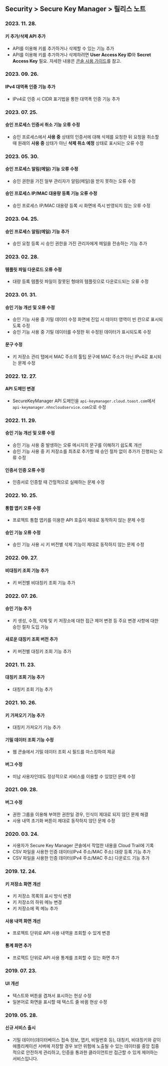 ## Security > Secure Key Manager > 릴리스 노트

### 2023. 11. 28.
#### 키 추가/삭제 API 추가
* API를 이용해 키를 추가하거나 삭제할 수 있는 기능 추가
* API를 이용해 키를 추가하거나 삭제하려면 **User Access Key ID**와 **Secret Access Key** 필요. 자세한 내용은 [콘솔 사용 가이드](https://docs.nhncloud.com/ko/Security/Secure%20Key%20Manager/ko/console-guide/#_15)를 참고.

### 2023. 09. 26.
#### IPv4 대역폭 인증 기능 추가
* IPv4로 인증 시 CIDR 표기법을 통한 대역폭 인증 기능 추가

### 2023. 07. 25.
#### 승인 프로세스 인증서 취소 기능 오류 수정
* 승인 프로세스에서 **사용 중** 상태의 인증서에 대해 삭제를 요청한 뒤 요청을 취소할 때 원래의 **사용 중** 상태가 아닌 **삭제 취소 예정** 상태로 표시되는 오류 수정

### 2023. 05. 30.
#### 승인 프로세스 알림(메일) 기능 오류 수정
* 승인 권한을 가진 일부 관리자가 알림(메일)을 받지 못하는 오류 수정
#### 승인 프로세스 IP/MAC 대용량 등록 기능 오류 수정
* 승인 프로세스 IP/MAC 대용량 등록 시 화면에 즉시 반영되지 않는 오류 수정

### 2023. 04. 25.
#### 승인 프로세스 알림(메일) 기능 추가
* 승인 요청 등록 시 승인 권한을 가진 관리자에게 메일을 전송하는 기능 추가

### 2023. 02. 28.
#### 템플릿 파일 다운로드 오류 수정
* 대량 등록 템플릿 파일이 잘못된 형태의 템플릿으로 다운로드되는 오류 수정

### 2023. 01. 31.
#### 승인 기능 개선 및 오류 수정
* 승인 기능 사용 중 기밀 데이터 수정 화면에 진입 시 데이터 영역이 빈 칸으로 표시되도록 수정
* 승인 기능 사용 중 기밀 데이터를 수정한 뒤 수정된 데이터가 표시되도록 수정

#### 문구 수정
* 키 저장소 관리 탭에서 MAC 주소의 툴팁 문구에 MAC 주소가 아닌 IPv4로 표시되는 문제 수정

### 2022. 12. 27.
#### API 도메인 변경
* SecureKeyManager API 도메인을 `api-keymanager.cloud.toast.com`에서 `api-keymanager.nhncloudservice.com`으로 수정

### 2022. 11. 29.
#### 승인 기능 개선 및 오류 수정
* 승인 기능 사용 중 발생하는 오류 메시지의 문구를 이해하기 쉽도록 개선
* 승인 기능 사용 중 키 저장소를 최초로 추가할 때 승인 절차 없이 추가가 진행되는 오류 수정
#### 인증서 인증 오류 수정
* 인증서로 인증할 때 간헐적으로 실패하는 문제 수정

### 2022. 10. 25.
#### 통합 앱키 오류 수정
* 프로젝트 통합 앱키를 이용한 API 호출이 제대로 동작하지 않는 문제 수정
#### 승인 기능 오류 수정
* 승인 기능 사용 시 키 버전별 삭제 기능이 제대로 동작하지 않는 문제 수정

### 2022. 09. 27.
#### 비대칭키 조회 기능 추가
* 키 버전별 비대칭키 조회 기능 추가

### 2022. 07. 26.
#### 승인 기능 추가
* 키 생성, 수정, 삭제 및 키 저장소에 대한 접근 제어 변경 등 주요 변경 사항에 대한 승인 절차 도입 가능
#### 새로운 대칭키 조회 버전 추가
* 키 버전별 대칭키 조회 기능 추가

### 2021. 11. 23.
#### 대칭키 조회 기능 추가
* 대칭키 조회 기능 추가

### 2021. 10. 26.
#### 키 가져오기 기능 추가
* 대칭키 가져오기 기능 추가
#### 기밀 데이터 조회 기능 수정
* 웹 콘솔에서 기밀 데이터 조회 시 필드를 마스킹하여 제공
#### 버그 수정
* 미납 사용자인데도 정상적으로 서비스를 이용할 수 있었던 문제 수정

### 2021. 09. 28.
#### 버그 수정
* 권한 그룹을 이용해 부여한 권한일 경우, 인식이 제대로 되지 않던 문제 해결
* 사용 내역 초기화 버튼이 제대로 동작하지 않던 문제 수정

### 2020. 03. 24.
* 사용자가 Secure Key Manager 콘솔에서 작업한 내용을 Cloud Trail에 기록
* CSV 파일을 사용한 인증 데이터(IPv4 주소/MAC 주소) 대량 등록 기능 추가
* CSV 파일을 사용한 인증 데이터(IPv4 주소/MAC 주소) 다운로드 기능 추가

### 2019. 12. 24.

#### 키 저장소 화면 개선
* 키 저장소 목록의 표시 방식 변경
* 키 저장소의 하위 메뉴 변경
* 키 저장소에 퀵 메뉴 추가

#### 사용 내역 화면 개선
* 프로젝트 단위로 API 사용 내역을 조회할 수 있게 변경

#### 통계 화면 추가
* 프로젝트 단위로 API 사용 통계를 조회할 수 있는 화면 추가

### 2019. 07. 23.

#### UI 개선
* 텍스트와 버튼을 겹쳐서 표시하는 현상 수정
* 일본어로 화면을 표시할 때 텍스트 줄 바뀜 현상 수정

### 2019. 05. 28.

#### 신규 서비스 출시
* 기밀 데이터(데이터베이스 접속 정보, 앱키, 비밀번호 등), 대칭키, 비대칭키와 같이 애플리케이션 서버에 저장할 경우 보안 위험에 노출될 수 있는 데이터를 중앙 집중적으로 안전하게 관리하고, 인증을 통과한 클라이언트만 접근할 수 있게 제어하는 서비스입니다.
